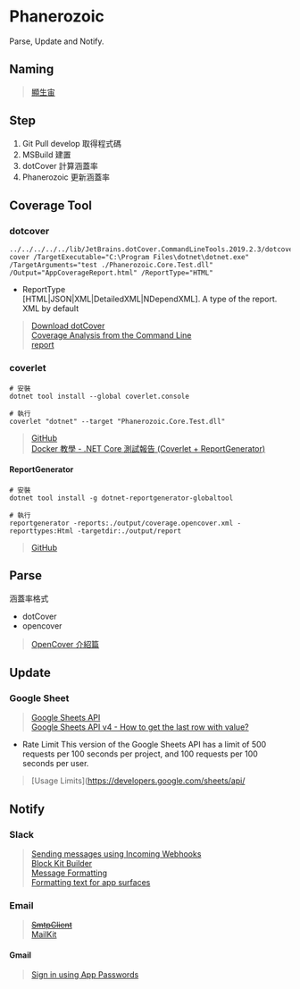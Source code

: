 # Phanerozoic
Parse, Update and Notify.


## Naming
> [顯生宙](https://zh.wikipedia.org/wiki/%E6%98%BE%E7%94%9F%E5%AE%99)  

## Step
1. Git Pull develop	取得程式碼
2. MSBuild			建置
3. dotCover			計算涵蓋率
4. Phanerozoic		更新涵蓋率

## Coverage Tool
### dotcover
```
../../../../../lib/JetBrains.dotCover.CommandLineTools.2019.2.3/dotcover cover /TargetExecutable="C:\Program Files\dotnet\dotnet.exe" /TargetArguments="test ./Phanerozoic.Core.Test.dll" /Output="AppCoverageReport.html" /ReportType="HTML"
```
- ReportType  
[HTML|JSON|XML|DetailedXML|NDependXML]. A type of the report. XML by default

> [Download dotCover](https://www.jetbrains.com/dotcover/download/#section=commandline)  
> [Coverage Analysis from the Command Line](https://www.jetbrains.com/help/dotcover/Running_Coverage_Analysis_from_the_Command_LIne.html)  
> [report](https://www.jetbrains.com/help/dotcover/dotCover__Console_Runner_Commands.html#report)  

### coverlet
```
# 安裝
dotnet tool install --global coverlet.console

# 執行
coverlet "dotnet" --target "Phanerozoic.Core.Test.dll"
```

> [GitHub](https://github.com/tonerdo/coverlet)  
> [Docker 教學 - .NET Core 測試報告 (Coverlet + ReportGenerator)](https://blog.johnwu.cc/article/docker-dotnet-coverage-report-generator.html)  

#### ReportGenerator
```
# 安裝
dotnet tool install -g dotnet-reportgenerator-globaltool

# 執行
reportgenerator -reports:./output/coverage.opencover.xml -reporttypes:Html -targetdir:./output/report
```
> [GitHub](https://github.com/danielpalme/ReportGenerator)  

## Parse  
涵蓋率格式
- dotCover
- opencover
> [OpenCover 介紹篇](https://ithelp.ithome.com.tw/articles/10187410)

## Update  
### Google Sheet
> [Google Sheets API](https://developers.google.com/sheets/api/quickstart/dotnet)  
> [Google Sheets API v4 - How to get the last row with value?](https://stackoverflow.com/questions/37331756/google-sheets-api-v4-how-to-get-the-last-row-with-value)

- Rate Limit
This version of the Google Sheets API has a limit of 500 requests per 100 seconds per project, and 100 requests per 100 seconds per user.

> [Usage Limits](https://developers.google.com/sheets/api/

## Notify  
### Slack  
> [Sending messages using Incoming Webhooks](https://api.slack.com/messaging/webhooks)  
> [Block Kit Builder](https://api.slack.com/tools/block-kit-builder)  
> [Message Formatting](https://api.slack.com/docs/messages/builder)  
> [Formatting text for app surfaces](https://api.slack.com/reference/surfaces/formatting#linking_to_channels_and_users)

### Email
> [~~SmtpClient~~](https://docs.microsoft.com/zh-tw/dotnet/api/system.net.mail.smtpclient?view=netcore-3.1)  
> [MailKit](https://github.com/jstedfast/MailKit)

#### Gmail
> [Sign in using App Passwords](https://support.google.com/accounts/answer/185833?hl=en&ctx=ch_DisplayUnlockCaptcha)